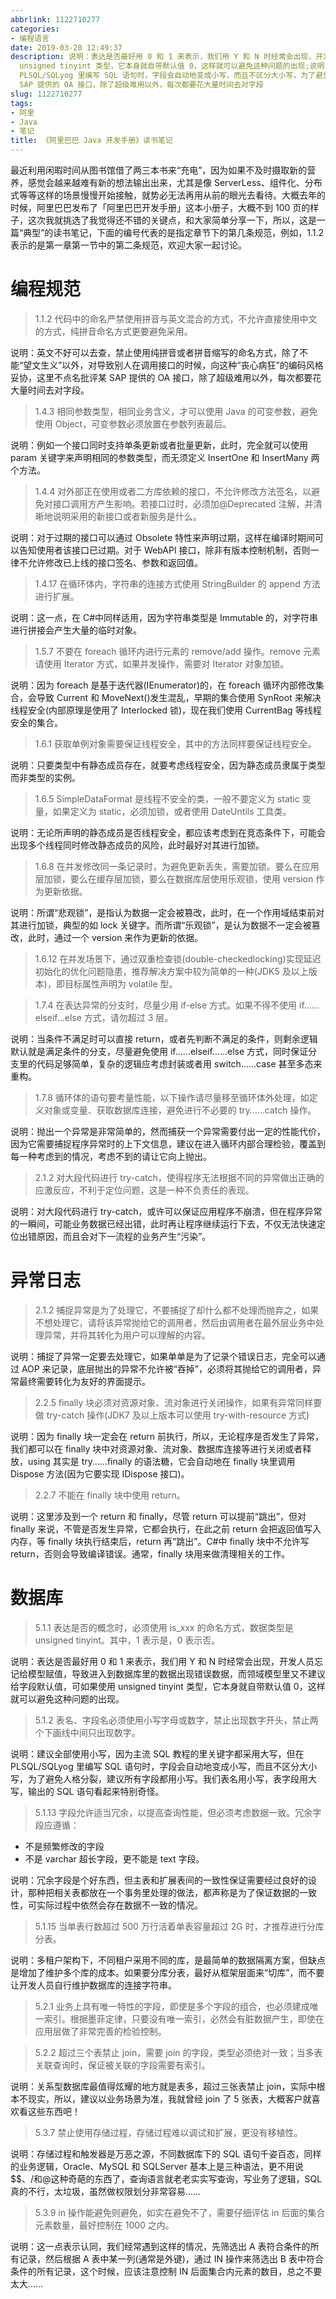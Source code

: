 ```yaml
---
abbrlink: 1122710277
categories:
- 编程语言
date: 2019-03-20 12:49:37
description: 说明：表达是否最好用 0 和 1 来表示，我们用 Y 和 N 时经常会出现，开发人员忘记给模型赋值，导致进入到数据库里的数据出现错误数据，而领域模型里又不建议给字段默认值，可如果使用
  unsigned tinyint 类型，它本身就自带默认值 0，这样就可以避免这种问题的出现;说明：建议全部使用小写，因为主流 SQL 教程的里关键字都采用大写，但在
  PLSQL/SQLyog 里编写 SQL 语句时，字段会自动地变成小写，而且不区分大小写，为了避免人格分裂，建议所有字段都用小写;说明：英文不好可以去查，禁止使用纯拼音或者拼音缩写的命名方式，除了不能“望文生义”以外，对导致别人在调用接口的时候，向这种“丧心病狂”的编码风格妥协，这里不点名批评某
  SAP 提供的 OA 接口，除了超级难用以外，每次都要花大量时间去对字段
slug: 1122710277
tags:
- 阿里
- Java
- 笔记
title: 《阿里巴巴 Java 开发手册》读书笔记
---
```


最近利用闲暇时间从图书馆借了两三本书来“充电”，因为如果不及时摄取新的营养，感觉会越来越难有新的想法输出出来，尤其是像 ServerLess、组件化、分布式等等这样的场景慢慢开始接触，就势必无法再用从前的眼光去看待。大概去年的时候，阿里巴巴发布了「阿里巴巴开发手册」这本小册子，大概不到 100 页的样子，这次我就挑选了我觉得还不错的关键点，和大家简单分享一下，所以，这是一篇“典型”的读书笔记，下面的编号代表的是指定章节下的第几条规范，例如，1.1.2 表示的是第一章第一节中的第二条规范，欢迎大家一起讨论。

# 编程规范

>1.1.2 代码中的命名严禁使用拼音与英文混合的方式，不允许直接使用中文的方式，纯拼音命名方式更要避免采用。

说明：英文不好可以去查，禁止使用纯拼音或者拼音缩写的命名方式，除了不能“望文生义”以外，对导致别人在调用接口的时候，向这种“丧心病狂”的编码风格妥协，这里不点名批评某 SAP 提供的 OA 接口，除了超级难用以外，每次都要花大量时间去对字段。

> 1.4.3 相同参数类型，相同业务含义，才可以使用 Java 的可变参数，避免使用 Object，可变参数必须放置在参数列表最后。

说明：例如一个接口同时支持单条更新或者批量更新，此时，完全就可以使用 param 关键字来声明相同的参数类型，而无须定义 InsertOne 和 InsertMany 两个方法。

> 1.4.4 对外部正在使用或者二方库依赖的接口，不允许修改方法签名，以避免对接口调用方产生影响。若接口过时，必须加@Deprecated 注解，并清晰地说明采用的新接口或者新服务是什么。

说明：对于过期的接口可以通过 Obsolete 特性来声明过期，这样在编译时期间可以告知使用者该接口已过期。对于 WebAPI 接口，除非有版本控制机制，否则一律不允许修改已上线的接口签名、参数和返回值。

> 1.4.17 在循环体内，字符串的连接方式使用 StringBuilder 的 append 方法进行扩展。

说明：这一点，在 C#中同样适用，因为字符串类型是 Immutable 的，对字符串进行拼接会产生大量的临时对象。

> 1.5.7 不要在 foreach 循环内进行元素的 remove/add 操作。remove 元素请使用 Iterator 方式，如果并发操作，需要对 Iterator 对象加锁。

说明：因为 foreach 是基于迭代器(IEnumerator)的，在 foreach 循环内部修改集合，会导致 Current 和 MoveNext()发生混乱，早期的集合使用 SynRoot 来解决线程安全(内部原理是使用了 Interlocked 锁)，现在我们使用 CurrentBag 等线程安全的集合。

> 1.6.1 获取单例对象需要保证线程安全，其中的方法同样要保证线程安全。

说明：只要类型中有静态成员存在，就要考虑线程安全，因为静态成员隶属于类型而非类型的实例。

> 1.6.5 SimpleDataFormat 是线程不安全的类，一般不要定义为 static 变量，如果定义为 static，必须加锁，或者使用 DateUntils 工具类。

说明：无论所声明的静态成员是否线程安全，都应该考虑到在竞态条件下，可能会出现多个线程同时修改静态成员的风险，此时最好对其进行加锁。

> 1.6.8 在并发修改同一条记录时，为避免更新丢失，需要加锁。要么在应用层加锁，要么在缓存层加锁，要么在数据库层使用乐观锁，使用 version 作为更新依据。

说明：所谓“悲观锁”，是指认为数据一定会被篡改，此时，在一个作用域结束前对其进行加锁，典型的如 lock 关键字。而所谓“乐观锁”，是认为数据不一定会被篡改，此时，通过一个 version 来作为更新的依据。

> 1.6.12 在并发场景下，通过双重检查锁(double-checkedlocking)实现延迟初始化的优化问题隐患，推荐解决方案中较为简单的一种(JDK5 及以上版本)，即目标属性声明为 volatile 型。

> 1.7.4 在表达异常的分支时，尽量少用 if-else 方式。如果不得不使用 if……elseif…else 方式，请勿超过 3 层。

说明：当条件不满足时可以直接 return，或者先判断不满足的条件，则剩余逻辑默认就是满足条件的分支，尽量避免使用 if……elseif……else 方式，同时保证分支里的代码足够简单，复杂的逻辑应考虑封装或者用 switch……case 甚至多态来重构。

> 1.7.8 循环体的语句要考量性能，以下操作请尽量移至循环体外处理，如定义对象或变量、获取数据库连接，避免进行不必要的 try……catch 操作。

说明：抛出一个异常是非常简单的，然而捕获一个异常需要付出一定的性能代价，因为它需要捕捉程序异常时的上下文信息，建议在进入循环内部合理检验，覆盖到每一种考虑到的情况，考虑不到的请让它向上抛出。

> 2.1.2 对大段代码进行 try-catch，使得程序无法根据不同的异常做出正确的应激反应，不利于定位问题，这是一种不负责任的表现。

说明：对大段代码进行 try-catch，或许可以保证应用程序不崩溃，但在程序异常的一瞬间，可能业务数据已经出错，此时再让程序继续运行下去，不仅无法快速定位出错原因，而且会对下一流程的业务产生“污染”。


# 异常日志

>2.1.2 捕捉异常是为了处理它，不要捕捉了却什么都不处理而抛弃之，如果不想处理它，请将该异常抛给它的调用者，然后由调用者在最外层业务中处理异常，并将其转化为用户可以理解的内容。

说明：捕捉了异常一定要去处理它，如果单单是为了记录个错误日志，完全可以通过 AOP 来记录，底层抛出的异常不允许被“吞掉”，必须将其抛给它的调用者，异常最终需要转化为友好的界面提示。

>2.2.5 finally 块必须对资源对象、流对象进行关闭操作，如果有异常同样要做 try-catch 操作(JDK7 及以上版本可以使用 try-with-resource 方式)


说明：因为 finally 块一定会在 return 前执行，所以，无论程序是否发生了异常，我们都可以在 finally 块中对资源对象、流对象、数据库连接等进行关闭或者释放，using 其实是 try……finally 的语法糖，它会自动地在 finally 块里调用 Dispose 方法(因为它要实现 IDispose 接口)。

>2.2.7 不能在 finally 块中使用 return。

说明：这里涉及到一个 return 和 finally，尽管 return 可以提前“跳出”，但对 finally 来说，不管是否发生异常，它都会执行，在此之前 return 会把返回值写入内存，等 finally 块执行结束后，return 再“跳出”。C#中 finally 块中不允许写 return，否则会导致编译错误。通常，finally 块用来做清理相关的工作。

# 数据库

>5.1.1 表达是否的概念时，必须使用 is_xxx 的命名方式，数据类型是 unsigned tinyint。其中，1 表示是，0 表示否。

说明：表达是否最好用 0 和 1 来表示，我们用 Y 和 N 时经常会出现，开发人员忘记给模型赋值，导致进入到数据库里的数据出现错误数据，而领域模型里又不建议给字段默认值，可如果使用 unsigned tinyint 类型，它本身就自带默认值 0，这样就可以避免这种问题的出现。

>5.1.2 表名、字段名必须使用小写字母或数字，禁止出现数字开头，禁止两个下画线中间只出现数字。

说明：建议全部使用小写，因为主流 SQL 教程的里关键字都采用大写，但在 PLSQL/SQLyog 里编写 SQL 语句时，字段会自动地变成小写，而且不区分大小写，为了避免人格分裂，建议所有字段都用小写。我们表名用小写，表字段用大写，输出的 SQL 语句看起来特别奇怪。

>5.1.13 字段允许适当冗余，以提高查询性能，但必须考虑数据一致。冗余字段应遵循：
- 不是频繁修改的字段
- 不是 varchar 超长字段，更不能是 text 字段。

说明：冗余字段是个好东西，但主表和扩展表间的一致性保证需要经过良好的设计，那种把相关表都放在一个事务里处理的做法，都声称是为了保证数据的一致性，可实际过程中依然会存在数据不一致的情况。

>5.1.15 当单表行数超过 500 万行活着单表容量超过 2G 时，才推荐进行分库分表。

说明：多租户架构下，不同租户采用不同的库，是最简单的数据隔离方案，但缺点是增加了维护多个库的成本。如果要分库分表，最好从框架层面来“切库”，而不要让开发人员自行维护数据库的连接字符串。

>5.2.1 业务上具有唯一特性的字段，即使是多个字段的组合，也必须建成唯一索引。根据墨菲定律，只要没有唯一索引，必然会有脏数据产生，即使在应用层做了非常完善的检验控制。

>5.2.2 超过三个表禁止 join，需要 join 的字段，类型必须绝对一致；当多表关联查询时，保证被关联的字段需要有索引。

说明：关系型数据库最值得炫耀的地方就是表多，超过三张表禁止 join，实际中根本不现实，所以，建议以业务场景为准，我就曾经 join 了 5 张表，大概客户就喜欢看这些东西吧！

>5.3.7 禁止使用存储过程，存储过程难以调试和扩展，更没有移植性。

说明：存储过程和触发器是万恶之源，不同数据库下的 SQL 语句千姿百态，同样的业务逻辑，Oracle、MySQL 和 SQLServer 基本上是三种语法，更不用说$$、/和@这种奇葩的东西了，查询语言就老老实实写查询，写业务了逻辑，SQL 真的不行，太垃圾，虽然做权限划分非常容易……

>5.3.9 in 操作能避免则避免，如实在避免不了，需要仔细评估 in 后面的集合元素数量，最好控制在 1000 之内。

说明：这一点表示认同，我们经常遇到这样的情况，先筛选出 A 表符合条件的所有记录，然后根据 A 表中某一列(通常是外键)，通过 IN 操作来筛选出 B 表中符合条件的所有记录，这个时候，应该注意控制 IN 后面集合内元素的数目，总之不要太大……